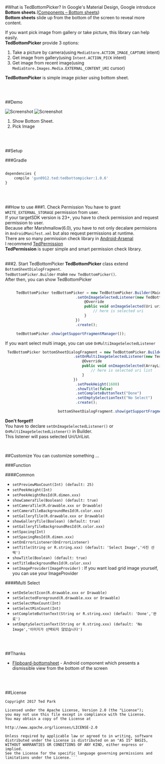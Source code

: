  
#What is TedBottomPicker?
In Google's Material Design, Google introduce **Bottom sheets**.([Components – Bottom sheets](https://material.google.com/components/bottom-sheets.html))<br/>
**Bottom sheets** slide up from the bottom of the screen to reveal more content.

If you want pick image from gallery or take picture, this library can help easily.<br/>
**TedBottomPicker** provide 3 options: <br/>

1. Take a picture by camera(using `MediaStore.ACTION_IMAGE_CAPTURE` intent)
2. Get image from gallery(using `Intent.ACTION_PICK` intent)
3. Get image from recent image(using `MediaStore.Images.Media.EXTERNAL_CONTENT_URI` cursor)


**TedBottomPicker** is simple image picker using bottom sheet.

<br/><br/>



##Demo

![Screenshot](https://github.com/ParkSangGwon/TedBottomPicker/blob/master/screenshot1.jpeg?raw=true)    ![Screenshot](https://github.com/ParkSangGwon/TedBottomPicker/blob/master/demo.gif?raw=true)    
           
           
1. Show Bottom Sheet.
2. Pick Image


<br/><br/>


##Setup


###Gradle
```javascript

dependencies {
    compile 'gun0912.ted:tedbottompicker:1.0.6'
}

```

<br/><br/>



##How to use
###1. Check Permission
You have to grant `WRITE_EXTERNAL_STORAGE` permission from user.<br/>
If your targetSDK version is 23+, you have to check permission and request permission to user.<br/>
Because after Marshmallow(6.0), you have to not only decalare permisions in `AndroidManifest.xml` but also request permissions at runtime.<br/>
There are so many permission check library in [Android-Arsenal](http://android-arsenal.com/tag/235?sort=rating)<br/>
I recommend [TedPermission](https://github.com/ParkSangGwon/TedPermission)<br/>
**TedPermission** is super simple and smart permission check library.<br/>
<br/>


###2. Start TedBottomPicker
**TedBottomPicker** class extend `BottomSheetDialogFragment`.<br/>
`TedBottomPicker.Builder` make `new TedBottomPicker()`.<br/>
After then, you can show TedBottomPicker<br/>


```javascript

     TedBottomPicker tedBottomPicker = new TedBottomPicker.Builder(MainActivity.this)
                                .setOnImageSelectedListener(new TedBottomPicker.OnImageSelectedListener() {
                                    @Override
                                    public void onImageSelected(Uri uri) {
                                        // here is selected uri
                                    }
                                })
                                .create();

     tedBottomPicker.show(getSupportFragmentManager());
```

If you want select multi image, you can use `OnMultiImageSelectedListener`
```javascript
 TedBottomPicker bottomSheetDialogFragment = new TedBottomPicker.Builder(MainActivity.this)
                               .setOnMultiImageSelectedListener(new TedBottomPicker.OnMultiImageSelectedListener() {
                                   @Override
                                   public void onImagesSelected(ArrayList<Uri> uriList) {
                                       // here is selected uri list
                                   }
                               })
                                .setPeekHeight(1600)
                                .showTitle(false)
                                .setCompleteButtonText("Done")
                                .setEmptySelectionText("No Select")
                                .create();

                        bottomSheetDialogFragment.show(getSupportFragmentManager());
```

**Don't forget!!**<br/>
You have to declare `setOnImageSelectedListener()` or `OnMultiImageSelectedListener()` in Builder.<br/>
This listener will pass selected Uri/UriList.<br/>




<br/>

##Customize
You can customize something ...<br />

###Function

####Common

* `setPreviewMaxCount(Int) (default: 25)`
* `setPeekHeight(Int)`
* `setPeekHeightResId(R.dimen.xxx)`
* `showCameraTile(Boolean) (default: true)`
* `setCameraTile(R.drawable.xxx or Drawable)`
* `setCameraTileBackgroundResId(R.color.xxx)`
* `setGalleryTile(R.drawable.xxx or Drawable)`
* `showGalleryTile(Boolean) (default: true)`
* `setGalleryTileBackgroundResId(R.color.xxx)`
* `setSpacing(Int)`
* `setSpacingResId(R.dimen.xxx)`
* `setOnErrorListener(OnErrorListener)`
* `setTitle(String or R.string.xxx) (default: 'Select Image','사진 선택')`
* `showTitle(Boolean) (default: true)`
* `setTitleBackgroundResId(R.color.xxx)`
* `setImageProvider(ImageProvider)`
: If you want load grid image yourself, you can use your ImageProvider

####Multi Select
* `setDeSelectIcon(R.drawable.xxx or Drawable)`
* `setSelectedForeground(R.drawable.xxx or Drawable)`
* `setSelectMaxCount(Int)`
* `setSelectMinCount(Int)`
* `setCompleteButtonText(String or R.string.xxx) (default: 'Done','완료')`
* `setEmptySelectionText(String or R.string.xxx) (default: 'No Image','이미지가 선택되지 않았습니다')`

<br/><br/>



##Thanks 
* [Flipboard-bottomsheet](https://github.com/Flipboard/bottomsheet) - Android component which presents a dismissible view from the bottom of the screen




<br/><br/>


##License 
 ```code
Copyright 2017 Ted Park

Licensed under the Apache License, Version 2.0 (the "License");
you may not use this file except in compliance with the License.
You may obtain a copy of the License at

http://www.apache.org/licenses/LICENSE-2.0

Unless required by applicable law or agreed to in writing, software
distributed under the License is distributed on an "AS IS" BASIS,
WITHOUT WARRANTIES OR CONDITIONS OF ANY KIND, either express or implied.
See the License for the specific language governing permissions and
limitations under the License.```
